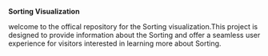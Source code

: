 **Sorting Visualization**

welcome to the offical repository for the Sorting visualization.This project is designed to provide information about the Sorting and offer a seamless user experience for visitors interested in learning more about Sorting.
